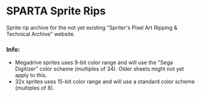 # SPARTA Sprite Rips
Sprite rip archive for the not yet existing "Spriter's Pixel Art Ripping & Technical Archive" website.

### Info:
* Megadrive sprites uses 9-bit color range and will use the "Sega Digitizer" color scheme (multiples of 34). Older sheets might not yet apply to this.
* 32x sprites uses 15-bit color range and will use a standard color scheme (multiples of 8).
 